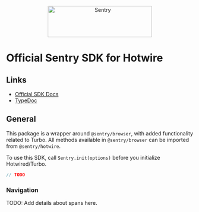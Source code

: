 <p align="center">
  <a href="https://sentry.io/?utm_source=github&utm_medium=logo" target="_blank">
    <img src="https://sentry-brand.storage.googleapis.com/sentry-wordmark-dark-280x84.png" alt="Sentry" width="280" height="84">
  </a>
</p>

# Official Sentry SDK for Hotwire

## Links

- [Official SDK Docs](https://docs.sentry.io/platforms/javascript/guides/hotwire/)
- [TypeDoc](http://getsentry.github.io/sentry-javascript/)

## General

This package is a wrapper around `@sentry/browser`, with added functionality related to Turbo. All methods available in
`@sentry/browser` can be imported from `@sentry/hotwire`.

To use this SDK, call `Sentry.init(options)` before you initialize Hotwired/Turbo.

```javascript
// TODO
```

### Navigation

TODO: Add details about spans here.
